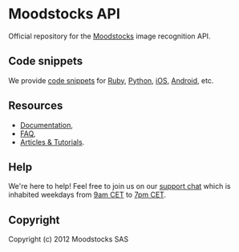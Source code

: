 # Moodstocks API

Official repository for the [Moodstocks](http://www.moodstocks.com/) image recognition API.

## Code snippets

We provide [code snippets](https://github.com/Moodstocks/moodstocks-api/tree/master/moodstocks-api) for [Ruby](https://github.com/Moodstocks/moodstocks-api/blob/master/moodstocks-api/msapi.rb), [Python](https://github.com/Moodstocks/moodstocks-api/blob/master/moodstocks-api/msapi.py), [iOS](https://github.com/Moodstocks/moodstocks-api/tree/master/moodstocks-api/msapi-iphone), [Android](https://github.com/Moodstocks/moodstocks-api/tree/master/moodstocks-api/msapi-android), etc.

## Resources

*   [Documentation](https://github.com/Moodstocks/moodstocks-api/wiki/api-v2-doc),
*   [FAQ](https://github.com/Moodstocks/moodstocks-api/wiki/faq),
*   [Articles & Tutorials](https://github.com/Moodstocks/moodstocks-api/wiki/articles).

## Help

We're here to help! Feel free to join us on our [support chat](http://moodstocks.campfirenow.com/2416e) which is inhabited weekdays from [9am CET](http://www.wolframalpha.com/input/?i=9am+CET) to [7pm CET](http://www.wolframalpha.com/input/?i=7pm+CET).

## Copyright

Copyright (c) 2012 Moodstocks SAS
